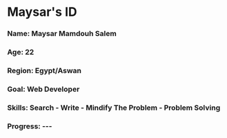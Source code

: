 <div>
  <h1>Maysar's ID </h1>
  <h3>Name: Maysar Mamdouh Salem</h3>
  <h3>Age: 22</h3>
  <h3>Region: Egypt/Aswan</h3>
  <h3>Goal: Web Developer</h3>
  <h3>Skills: Search - Write - Mindify The Problem - Problem Solving</h3>
  <h3>Progress: ---</h3>
</div>
